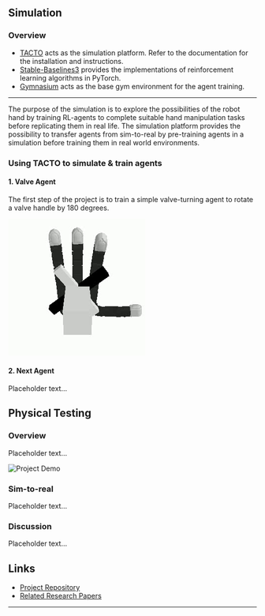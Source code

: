 ## Simulation
### Overview
- [TACTO](https://github.com/facebookresearch/tacto) acts as the simulation platform. Refer to the documentation for the installation and instructions.
- [Stable-Baselines3](https://stable-baselines3.readthedocs.io/en/master/) provides the implementations of reinforcement learning algorithms in PyTorch.
- [Gymnasium](https://github.com/Farama-Foundation/Gymnasium) acts as the base gym environment for the agent training.
---

The purpose of the simulation is to explore the possibilities of the robot hand by training RL-agents to complete suitable hand manipulation tasks before replicating them in real life. The simulation platform provides the possibility to transfer agents from sim-to-real by pre-training agents in a simulation before training them in real world environments.

### Using TACTO to simulate & train agents
#### 1. Valve Agent
The first step of the project is to train a simple valve-turning agent to rotate a valve handle by 180 degrees.

![Project Demo](gifs/latest-ezgif.com-crop.gif)

#### 2. Next Agent
Placeholder text...

## Physical Testing
### Overview
Placeholder text...

![Project Demo](gifs/MicrosoftTeams-video(2).gif)

### Sim-to-real
Placeholder text...

### Discussion
Placeholder text...

## Links
- [Project Repository](https://github.com/trannguyenle95/multifingered-tactile)
- [Related Research Papers](#)

---
